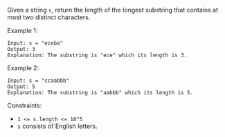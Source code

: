 Given a string `s`, return the length of the longest substring that contains at most two distinct characters.

Example 1:

```
Input: s = "eceba"
Output: 3
Explanation: The substring is "ece" which its length is 3.
```

Example 2:

```
Input: s = "ccaabbb"
Output: 5
Explanation: The substring is "aabbb" which its length is 5.
```

Constraints:

- `1 <= s.length <= 10^5`
- `s` consists of English letters.
